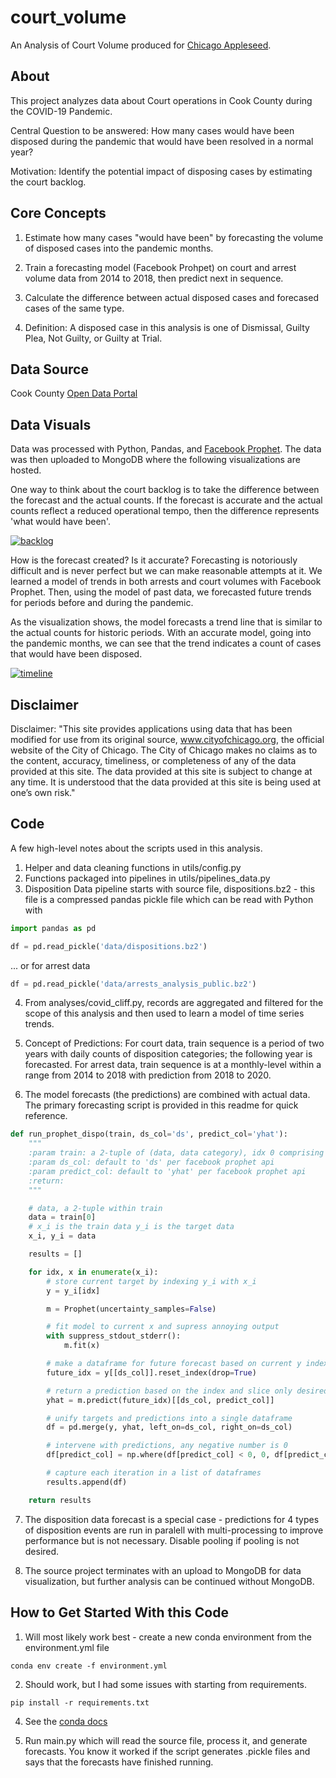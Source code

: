 # court_volume

An Analysis of Court Volume produced for [Chicago Appleseed](https://www.chicagoappleseed.org/).

## About

This project analyzes data about Court operations in Cook County during the COVID-19 Pandemic.

Central Question to be answered: How many cases would have been disposed during the pandemic that would have been resolved in a normal year?

Motivation: Identify the potential impact of disposing cases by estimating the court backlog.

## Core Concepts

1. Estimate how many cases "would have been" by forecasting the volume of disposed cases into the pandemic months.

2. Train a forecasting model (Facebook Prohpet) on court and arrest volume data from 2014 to 2018, then predict next in sequence.

3. Calculate the difference between actual disposed cases and forecased cases of the same type.

4. Definition: A disposed case in this analysis is one of Dismissal, Guilty Plea, Not Guilty, or Guilty at Trial.

## Data Source

Cook County [Open Data Portal](https://datacatalog.cookcountyil.gov/)

## Data Visuals

Data was processed with Python, Pandas, and [Facebook Prophet](https://facebook.github.io/prophet/). The data was then uploaded to MongoDB where the following visualizations are hosted.

One way to think about the court backlog is to take the difference between the forecast and the actual counts. If the forecast is accurate and the actual counts reflect a reduced operational tempo, then the difference represents 'what would have been'.

[![backlog](https://github.com/justinhchae/court_volume/blob/main/figures/Cook%20County%20Court%20Backlog%20During%20the%20Pandemic.png)](https://charts.mongodb.com/charts-court_volume-nmlff/embed/charts?id=41d4d178-fcb6-4e0e-a4bf-687239cd72cc&theme=light)

How is the forecast created? Is it accurate? Forecasting is notoriously difficult and is never perfect but we can make reasonable attempts at it. We learned a model of trends in both arrests and court volumes with Facebook Prophet. Then, using the model of past data, we forecasted future trends for periods before and during the pandemic.

As the visualization shows, the model forecasts a trend line that is similar to the actual counts for historic periods. With an accurate model, going into the pandemic months, we can see that the trend indicates a count of cases that would have been disposed.

[![timeline](https://github.com/justinhchae/court_volume/blob/main/figures/Cook%20County%20Court%20Dispositions%20and%20Felony%20Arrest%20Volumes.png)](https://charts.mongodb.com/charts-court_volume-nmlff/embed/charts?id=5efdfb3e-a237-41e6-b353-0f697aa0ec2e&theme=light)

## Disclaimer

Disclaimer: "This site provides applications using data that has been modified for use from its original source, www.cityofchicago.org, the official website of the City of Chicago.  The City of Chicago makes no claims as to the content, accuracy, timeliness, or completeness of any of the data provided at this site.  The data provided at this site is subject to change at any time.  It is understood that the data provided at this site is being used at one’s own risk."

## Code

A few high-level notes about the scripts used in this analysis.

1. Helper and data cleaning functions in utils/config.py
2. Functions packaged into pipelines in utils/pipelines_data.py
3. Disposition Data pipeline starts with source file, dispositions.bz2 - this file is a compressed pandas pickle file which can be read with Python with

```python
import pandas as pd

df = pd.read_pickle('data/dispositions.bz2')
```

... or for arrest data

```python
df = pd.read_pickle('data/arrests_analysis_public.bz2')
```

4. From analyses/covid_cliff.py, records are aggregated and filtered for the scope of this analysis and then used to learn a model of time series trends.

5. Concept of Predictions: For court data, train sequence is a period of two years with daily counts of disposition categories; the following year is forecasted. For arrest data, train sequence is at a monthly-level within a range from 2014 to 2018 with prediction from 2018 to 2020.

6. The model forecasts (the predictions) are combined with actual data. The primary forecasting script is provided in this readme for quick reference.

```python
def run_prophet_dispo(train, ds_col='ds', predict_col='yhat'):
    """
    :param train: a 2-tuple of (data, data category), idx 0 comprising a pandas dataframe, idx 1 a string
    :param ds_col: default to 'ds' per facebook prophet api
    :param predict_col: default to 'yhat' per facebook prophet api
    :return:
    """

    # data, a 2-tuple within train
    data = train[0]
    # x_i is the train data y_i is the target data
    x_i, y_i = data

    results = []

    for idx, x in enumerate(x_i):
        # store current target by indexing y_i with x_i
        y = y_i[idx]

        m = Prophet(uncertainty_samples=False)

        # fit model to current x and supress annoying output
        with suppress_stdout_stderr():
            m.fit(x)

        # make a dataframe for future forecast based on current y index
        future_idx = y[[ds_col]].reset_index(drop=True)

        # return a prediction based on the index and slice only desired cols
        yhat = m.predict(future_idx)[[ds_col, predict_col]]

        # unify targets and predictions into a single dataframe
        df = pd.merge(y, yhat, left_on=ds_col, right_on=ds_col)

        # intervene with predictions, any negative number is 0
        df[predict_col] = np.where(df[predict_col] < 0, 0, df[predict_col])

        # capture each iteration in a list of dataframes
        results.append(df)

    return results
```

7. The disposition data forecast is a special case - predictions for 4 types of disposition events are run in paralell with multi-processing to improve performance but is not necessary. Disable pooling if pooling is not desired.

8. The source project terminates with an upload to MongoDB for data visualization, but further analysis can be continued without MongoDB.

## How to Get Started With this Code

1. Will most likely work best - create a new conda environment from the environment.yml file

```terminal
conda env create -f environment.yml
```

2. Should work, but I had some issues with starting from requirements.

```terminal
pip install -r requirements.txt
```

4. See the [conda docs](https://docs.conda.io/projects/conda/en/latest/user-guide/tasks/manage-environments.html#creating-an-environment-from-an-environment-yml-file)


5. Run main.py which will read the source file, process it, and generate forecasts. You know it worked if the script generates .pickle files and says that the forecasts have finished running. 
